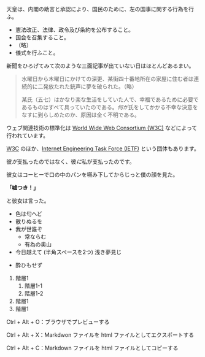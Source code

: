 天皇は、内閣の助言と承認により、国民のために、左の国事に関する行為を行ふ。

- 憲法改正、法律、政令及び条約を公布すること。
- 国会を召集すること。
- （略）
- 儀式を行ふこと。

新聞をひろげてみて次のような三面記事が出ていない日はほとんどあるまい。

> 水曜日から木曜日にかけての深更、某街四十番地所在の家屋に住む者は連続的に二発放たれた銃声に夢を破られた。（略）
> 
> 某氏（五七）はかなり楽な生活をしていた人で、幸福であるために必要であるものはすべて具っていたのである。*何が*氏をしてかかる不幸な決意をなすに到らしめたのか、原因は全く不明である。

ウェブ関連技術の標準化は [World Wide Web Consortium (W3C)](http://www.w3.org/) などによって行われています。

[W3C] のほか、[Internet Engineering Task Force (IETF)] という団体もあります。

[W3C]: http://www.w3.org/
[Internet Engineering Task Force (IETF)]: http://www.ietf.org/

彼*が*支払ったのではなく、彼*に*私が支払ったのです。

彼女はコーヒーで口の中のパンを嚥み下してからじっと僕の顔を見た。

**「嘘つき！」**

と彼女は言った。

* 色は匂へど
* 散りぬるを
* 我が世誰ぞ
  - 常ならむ
  - 有為の奥山
* 今日越えて  (半角スペースを2つ)
浅き夢見じ
+ 酔ひもせず

1. 階層1
    1. 階層1-1
    2. 階層1-2
2. 階層1
3. 階層1


Ctrl + Alt + O：ブラウザでプレビューする

Ctrl + Alt + X：Markdwon ファイルを html ファイルとしてエクスポートする

Ctrl + Alt + C：Markdown ファイルを html ファイルとしてコピーする


